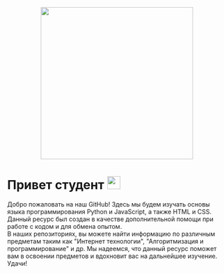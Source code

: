 <div id="header" align="center">
  <img src="https://github.com/TeachKait20/Private/blob/main/logo%20git%20kait20%20PNG.png?raw=true" width="350"/>
</div>

<h1>
  Привет студент
  <img src="https://media.giphy.com/media/hvRJCLFzcasrR4ia7z/giphy.gif" width="30px"/>
</h1>

<p>
  Добро пожаловать на наш GitHub! Здесь мы будем изучать основы языка программирования Python и JavaScript, а также HTML и CSS. Данный ресурс был создан в качестве дополнительной помощи при работе с кодом и для обмена опытом.<br>
  В наших репозиториях, вы можете найти информацию по различным предметам таким как "Интернет технологии", "Алгоритмизация и программирование" и др. Мы надеемся, что данный ресурс поможет вам в освоении предметов и вдохновит вас на дальнейшее изучение. Удачи!
  
</p>
